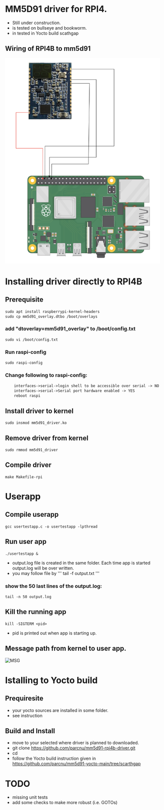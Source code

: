 # MM5D91 driver for RPI4.
* Still under construction. 
* is tested on bullseye and bookworm. 
* in tested in Yocto build scathgap
## Wiring of RPI4B to mm5d91
![wiring](images/image.png)
# Installing driver directly to RPI4B
## Prerequisite
```
sudo apt install raspberrypi-kernel-headers
sudo cp mm5d91_overlay.dtbo /boot/overlays
```
### add "dtoverlay=mm5d91_overlay" to /boot/config.txt
```
sudo vi /boot/config.txt
````
### Run raspi-config
```
sudo raspi-config
```
### Change following to raspi-config:
```
    interfaces->serial->login shell to be accessible over serial -> NO
    interfaces->serial->Serial port hardware enabled -> YES
    reboot raspi
```
## Install driver to kernel
```
sudo insmod mm5d91_driver.ko
```
## Remove driver from kernel
```
sudo rmmod mm5d91_driver
```
## Compile driver
```
make Makefile-rpi
```
# Userapp 
## Compile userapp
```
gcc usertestapp.c -o usertestapp -lpthread
```
## Run user app
```
./usertestapp &
```
* output.log file is created in the same folder. Each time app is started output.log will be over written.
* you may follow file by 
'''
tail -f output.txt
'''

### show the 50 last lines of the output.log:
```
tail -n 50 output.log 
```

## Kill the running app
```
kill -SIGTERM <pid>
```
* pid is printed out when app is starting up.  
## Message path from kernel to user app.
![MSG](images/msg_path.png)
# Istalling to Yocto build
## Prequiresite
* your yocto sources are installed in some folder. 
* see instruction <here>
## Build and Install
* move to your selected <path> where driver is planned to downloaded.
* git clone https://github.com/parcnu/mm5d91-rpi4b-driver.git
* cd <your yocto source path>
* follow the Yocto build instruction given in https://github.com/parcnu/mm5d91-yocto-main/tree/scarthgap
# TODO
* missing unit tests
* add some checks to make more robust (i.e. GOTOs)
